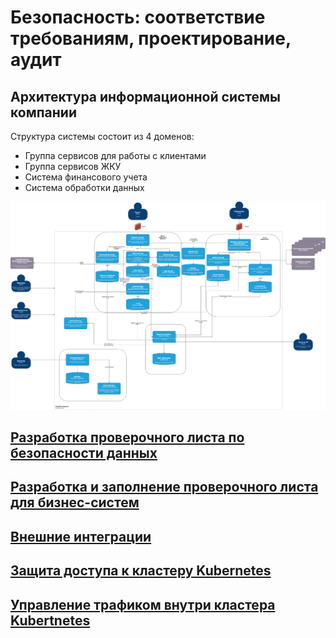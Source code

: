 # Безопасность: соответствие требованиям, проектирование, аудит

## Архитектура информационной системы компании      
Структура системы состоит из 4 доменов:     
- Группа сервисов для работы с клиентами        
- Группа сервисов ЖКУ  
- Система финансового учета    
- Система обработки данных      

![architecture.png](architecture.png)

## [Разработка проверочного листа по безопасности данных](Task1/Разработка_проверочного_листа_по_безопасности_данных.md)
## [Разработка и заполнение проверочного листа для бизнес-систем](Task2/Разработка_и_заполнение_проверочного_листа_для_бизнес-систем.md)
## [Внешние интеграции](Task3/Внешние_интеграции.md)
## [Защита доступа к кластеру Kubernetes](Task4/Защита_доступа_к_кластеру_Kubernetes.md)
## [Управление трафиком внутри кластера Kubertnetes](Task5/Управление_трафиком_внутри_кластера_Kubertnetes.md)